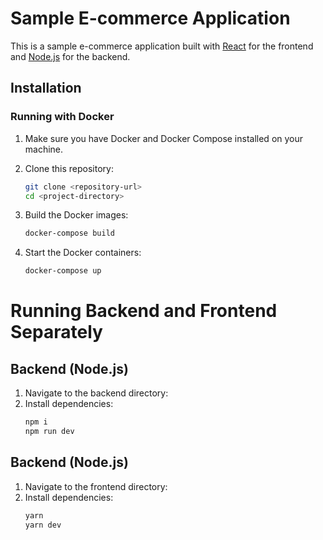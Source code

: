 # Sample E-commerce Application

This is a sample e-commerce application built with [React](https://reactjs.org/) for the frontend and [Node.js](https://nodejs.org/) for the backend.

## Installation

### Running with Docker

1. Make sure you have Docker and Docker Compose installed on your machine.

2. Clone this repository:
   ```bash
   git clone <repository-url>
   cd <project-directory>
   ```
3. Build the Docker images:
   ```bash
   docker-compose build
   ```
4. Start the Docker containers:
   ```bash
   docker-compose up
   ```

# Running Backend and Frontend Separately

## Backend (Node.js)

1. Navigate to the backend directory:
2. Install dependencies:
   ```bash
   npm i
   npm run dev
   ```

## Backend (Node.js)

1. Navigate to the frontend directory:
2. Install dependencies:
   ```bash
   yarn
   yarn dev
   ```
